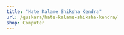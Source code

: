 ```yaml
---
title: "Hate Kalame Shiksha Kendra"
url: /guskara/hate-kalame-shiksha-kendra/
shop: Computer
---
```

